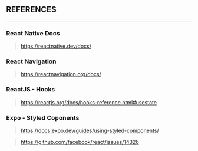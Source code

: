 ## REFERENCES

---
### React Native Docs
> https://reactnative.dev/docs/

### React Navigation

> https://reactnavigation.org/docs/


### ReactJS - Hooks

> https://reactjs.org/docs/hooks-reference.html#usestate

### Expo - Styled Coponents

> https://docs.expo.dev/guides/using-styled-components/



> https://github.com/facebook/react/issues/14326
